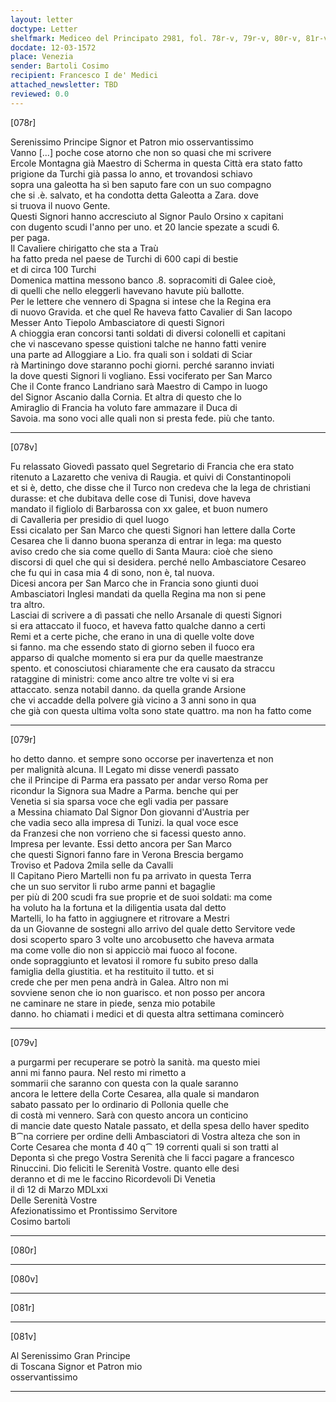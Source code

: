 ```yaml
---
layout: letter
doctype: Letter
shelfmark: Mediceo del Principato 2981, fol. 78r-v, 79r-v, 80r-v, 81r-v
docdate: 12-03-1572
place: Venezia
sender: Bartoli Cosimo
recipient: Francesco I de' Medici
attached_newsletter: TBD
reviewed: 0.0
---
```


[078r]  
  
  
Serenissimo Principe Signor et Patron mio osservantissimo  
Vanno [...] poche cose atorno che non so quasi che mi scrivere  
Ercole Montagna già Maestro di Scherma in questa Città era stato fatto  
prigione da Turchi già passa lo anno, et trovandosi schiavo  
sopra una galeotta ha sì ben saputo fare con un suo compagno  
che si .è. salvato, et ha condotta detta Galeotta a Zara. dove  
si truova il nuovo Gente.  
Questi Signori hanno accresciuto al Signor Paulo Orsino x capitani  
con dugento scudi l'anno per uno. et 20 lancie spezate a scudi 6.  
per paga.  
Il Cavaliere chirigatto che sta a Traù  
ha fatto preda nel paese de Turchi di 600 capi di bestie  
et di circa 100 Turchi  
Domenica mattina messono banco .8. sopracomiti di Galee cioè,  
di quelli che nello eleggerli havevano havute più ballotte.  
Per le lettere che vennero di Spagna si intese che la Regina era  
di nuovo Gravida. et che quel Re haveva fatto Cavalier di San Iacopo  
Messer Anto Tiepolo Ambasciatore di questi Signori  
A chioggia eran concorsi tanti soldati di diversi colonelli et capitani  
che vi nascevano spesse quistioni talche ne hanno fatti venire  
una parte ad Alloggiare a Lio. fra quali son i soldati di Sciar  
rà Martiningo dove staranno pochi giorni. perché saranno inviati  
la dove questi Signori li vogliano. Essi vociferato per San Marco  
Che il Conte franco Landriano sarà Maestro di Campo in luogo  
del Signor Ascanio dalla Cornia. Et altra di questo che lo  
Amiraglio di Francia ha voluto fare ammazare il Duca di  
Savoia. ma sono voci alle quali non si presta fede. più che tanto.  
  
---  

[078v]  
  
  
Fu relassato Giovedì passato quel Segretario di Francia che era stato  
ritenuto a Lazaretto che veniva di Raugia. et quivi di Constantinopoli  
et si è, detto, che disse che il Turco non credeva che la lega de christiani  
durasse: et che dubitava delle cose di Tunisi, dove haveva  
mandato il figliolo di Barbarossa con xx galee, et buon numero  
di Cavalleria per presidio di quel luogo  
Essi cicalato per San Marco che questi Signori han lettere dalla Corte  
Cesarea che li danno buona speranza di entrar in lega: ma questo  
aviso credo che sia come quello di Santa Maura: cioè che sieno  
discorsi di quel che qui si desidera. perché nello Ambasciatore Cesareo  
che fu qui in casa mia 4 di sono, non è, tal nuova.  
Dicesi ancora per San Marco che in Francia sono giunti duoi  
Ambasciatori Inglesi mandati da quella Regina ma non si pene  
tra altro.  
Lasciai di scrivere a dì passati che nello Arsanale di questi Signori  
si era attaccato il fuoco, et haveva fatto qualche danno a certi  
Remi et a certe piche, che erano in una di quelle volte dove  
si fanno. ma che essendo stato di giorno seben il fuoco era  
apparso di qualche momento si era pur da quelle maestranze  
spento. et conosciutosi chiaramente che era causato da straccu  
rataggine di ministri: come anco altre tre volte vi si era  
attaccato. senza notabil danno. da quella grande Arsione  
che vi accadde della polvere già vicino a 3 anni sono in qua  
che già con questa ultima volta sono state quattro. ma non ha fatto come  
  
---  

[079r]  
  
  
ho detto danno. et sempre sono occorse per inavertenza et non  
per malignità alcuna. Il Legato mi disse venerdì passato  
che il Principe di Parma era passato per andar verso Roma per  
ricondur la Signora sua Madre a Parma. benche qui per  
Venetia si sia sparsa voce che egli vadia per passare  
a Messina chiamato Dal Signor Don giovanni d'Austria per  
che vadia seco alla impresa di Tunizi. la qual voce esce  
da Franzesi che non vorrieno che si facessi questo anno.  
Impresa per levante. Essi detto ancora per San Marco  
che questi Signori fanno fare in Verona Brescia bergamo  
Troviso et Padova 2mila selle da Cavalli  
Il Capitano Piero Martelli non fu pa arrivato in questa Terra  
che un suo servitor li rubo arme panni et bagaglie  
per più di 200 scudi fra sue proprie et de suoi soldati: ma come  
ha voluto ha la fortuna et la diligentia usata dal detto  
Martelli, lo ha fatto in aggiugnere et ritrovare a Mestri  
da un Giovanne de sostegni allo arrivo del quale detto Servitore vede  
dosi scoperto sparo 3 volte uno arcobusetto che haveva armata  
ma come volle dio non si appicciò mai fuoco al focone.  
onde sopraggiunto et levatosi il romore fu subito preso dalla  
famiglia della giustitia. et ha restituito il tutto. et si  
crede che per men pena andrà in Galea. Altro non mi  
sovviene senon che io non guarisco. et non posso per ancora  
ne caminare ne stare in piede, senza mio potabile  
danno. ho chiamati i medici et di questa altra settimana comincerò  
  
---  

[079v]  
  
  
a purgarmi per recuperare se potrò la sanità. ma questo miei  
anni mi fanno paura. Nel resto mi rimetto a  
sommarii che saranno con questa con la quale saranno  
ancora le lettere della Corte Cesarea, alla quale si mandaron  
sabato passato per lo ordinario di Pollonia quelle che  
di costà mi vennero. Sarà con questo ancora un conticino  
di mancie date questo Natale passato, et della spesa dello haver spedito  
B⁀na corriere per ordine delli Ambasciatori di Vostra alteza che son in  
Corte Cesarea che monta đ 40 q⁀ 19 correnti quali si son tratti al  
Deponta sì che prego Vostra Serenità che li facci pagare a francesco  
Rinuccini. Dio feliciti le Serenità Vostre. quanto elle desi  
deranno et di me le faccino Ricordevoli Di Venetia  
il dì 12 di Marzo MDLxxi  
Delle Serenità Vostre  
Afezionatissimo et Prontissimo Servitore  
Cosimo bartoli  
  
---  

[080r]  
  
  
  
---  

[080v]  
  
  
  
---  

[081r]  
  
  
  
---  

[081v]  
  
  
Al Serenissimo Gran Principe  
di Toscana Signor et Patron mio  
osservantissimo  
  
---  

